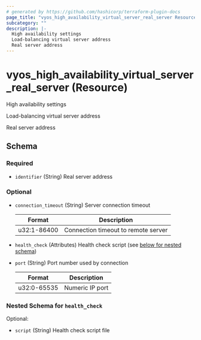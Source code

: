 ```yaml
---
# generated by https://github.com/hashicorp/terraform-plugin-docs
page_title: "vyos_high_availability_virtual_server_real_server Resource - vyos"
subcategory: ""
description: |-
  High availability settings
  Load-balancing virtual server address
  Real server address
---
```


# vyos_high_availability_virtual_server_real_server (Resource)

High availability settings

Load-balancing virtual server address

Real server address



<!-- schema generated by tfplugindocs -->
## Schema

### Required

- `identifier` (String) Real server address

### Optional

- `connection_timeout` (String) Server connection timeout

    |  Format  |  Description  |
    |----------|---------------|
    |  u32:1-86400  |  Connection timeout to remote server  |
- `health_check` (Attributes) Health check script (see [below for nested schema](#nestedatt--health_check))
- `port` (String) Port number used by connection

    |  Format  |  Description  |
    |----------|---------------|
    |  u32:0-65535  |  Numeric IP port  |

<a id="nestedatt--health_check"></a>
### Nested Schema for `health_check`

Optional:

- `script` (String) Health check script file
